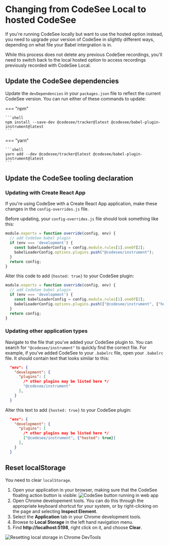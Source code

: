 # Changing from CodeSee Local to hosted CodeSee

If you're running CodeSee locally but want to use the hosted option instead, you need to upgrade your version of CodeSee in slightly different ways, depending on what file your Babel intergration is in.

While this process does not delete any previous CodeSee recordings, you'll need to switch back to the local hosted option to access recordings previously recorded with CodeSee Local.

## Update the CodeSee dependencies

Update the `devDependencies` in your `packages.json` file to reflect the current CodeSee version. You can run either of these commands to update:

=== "npm"

    ```shell
    npm install --save-dev @codesee/tracker@latest @codesee/babel-plugin-instrument@latest
    ```

=== "yarn"

    ```shell
    yarn add --dev @codesee/tracker@latest @codesee/babel-plugin-instrument@latest
    ```

## Update the CodeSee tooling declaration

### Updating with Create React App

If you're using CodeSee with a Create React App application, make these changes in the `config-overrides.js` file. 

Before updating, your `config-overrides.js` file should look something like this:

```js
module.exports = function override(config, env) {
  // add CodeSee babel plugin
  if (env === 'development') {
    const babelLoaderConfig = config.module.rules[1].oneOf[2];
    babelLoaderConfig.options.plugins.push("@codesee/instrument");
  }
  return config;
}
```

Alter this code to add `{hosted: true}` to your CodeSee plugin:

```js
module.exports = function override(config, env) {
  // add CodeSee babel plugin
  if (env === 'development') {
    const babelLoaderConfig = config.module.rules[1].oneOf[2];
    babelLoaderConfig.options.plugins.push(["@codesee/instrument", {"hosted": true}]);
  }
  return config;
}
```

### Updating other application types

Navigate to the file that you've added your CodeSee plugin to. You can search for `"@codesee/instrument"` to quickly find the correct file. For example, if you've added CodeSee to your `.babelrc` file, open your `.babelrc` file. It should contain text that looks similar to this:

```json
  "env": {
    "development": {
      "plugins": [
        /* other plugins may be listed here */
        "@codesee/instrument"
      ],
    }
  }
```

Alter this text to add `{hosted: true}` to your CodeSee plugin:

```json
  "env": {
    "development": {
      "plugins": [
        /* other plugins may be listed here */
        ["@codesee/instrument", {"hosted": true}]
      ],
    }
  }
```

## Reset localStorage

You need to clear `localStorage`. 

1. Open your application in your browser, making sure that the CodeSee floating action button is visible:
  ![CodeSee button running in web app](../../img/codesee_button.png)
2. Open Chrome developement tools. You can do this through the appropriate keyboard shortcut for your system, or by right-clicking on the page and selecting **Inspect Element**.
3. Select the **Application** tab in your Chrome development tools. 
4. Browse to **Local Storage** in the left hand navigation menu.
5. Find **http://localhost:5198**, right click on it, and choose **Clear**.

![Resetting local storage in Chrome DevTools](../../img/remove_local_storage.png)
 
